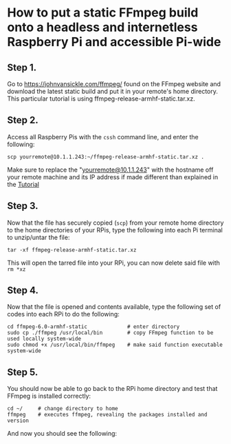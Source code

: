 # How to put a static FFmpeg build onto a headless and internetless Raspberry Pi and accessible Pi-wide

## Step 1. 
Go to https://johnvansickle.com/ffmpeg/ found on the FFmpeg website and download the latest static build and put it in your remote's home directory. This particular tutorial is using ffmpeg-release-armhf-static.tar.xz.

## Step 2.
Access all Raspberry Pis with the `cssh` command line, and enter the following:
```
scp yourremote@10.1.1.243:~/ffmpeg-release-armhf-static.tar.xz .
```
Make sure to replace the "yourremote@10.1.1.243" with the hostname off your remote machine and its IP address if made different than explained in the [Tutorial](https://github.com/George-LabX/raspicluster/tree/main/Tutorial)

## Step 3.
Now that the file has securely copied (`scp`) from your remote home directory to the home directories of your RPis, type the following into each Pi terminal to unzip/untar the file:
```
tar -xf ffmpeg-release-armhf-static.tar.xz
```
This will open the tarred file into your RPi, you can now delete said file with `rm *xz`

## Step 4. 
Now that the file is opened and contents available, type the following set of codes into each RPi to do the following:
```
cd ffmpeg-6.0-armhf-static             # enter directory
sudo cp ./ffmpeg /usr/local/bin        # copy FFmpeg function to be used locally system-wide
sudo chmod +x /usr/local/bin/ffmpeg    # make said function executable system-wide
```

## Step 5.
You should now be able to go back to the RPi home directory and test that FFmpeg is installed correctly:
```
cd ~/     # change directory to home
ffmpeg    # executes ffmpeg, revealing the packages installed and version
```
And now you should see the following:

